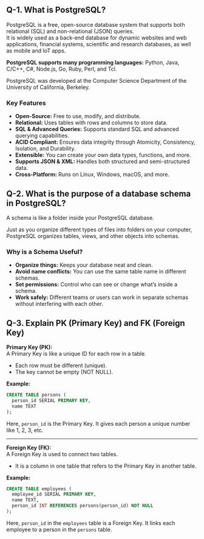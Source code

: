 ## Q-1. What is PostgreSQL?

PostgreSQL is a free, open-source database system that supports both relational (SQL) and non-relational (JSON) queries.  
It is widely used as a back-end database for dynamic websites and web applications, financial systems, scientific and research databases, as well as mobile and IoT apps.

**PostgreSQL supports many programming languages:** Python, Java, C/C++, C#, Node.js, Go, Ruby, Perl, and Tcl.

PostgreSQL was developed at the Computer Science Department of the University of California, Berkeley.

### Key Features

- **Open-Source:** Free to use, modify, and distribute.
- **Relational:** Uses tables with rows and columns to store data.
- **SQL & Advanced Queries:** Supports standard SQL and advanced querying capabilities.
- **ACID Compliant:** Ensures data integrity through Atomicity, Consistency, Isolation, and Durability.
- **Extensible:** You can create your own data types, functions, and more.
- **Supports JSON & XML:** Handles both structured and semi-structured data.
- **Cross-Platform:** Runs on Linux, Windows, macOS, and more.

## Q-2. What is the purpose of a database schema in PostgreSQL?

A schema is like a folder inside your PostgreSQL database.

Just as you organize different types of files into folders on your computer, PostgreSQL organizes tables, views, and other objects into schemas.

### Why is a Schema Useful?

- **Organize things:** Keeps your database neat and clean.
- **Avoid name conflicts:** You can use the same table name in different schemas.
- **Set permissions:** Control who can see or change what’s inside a schema.
- **Work safely:** Different teams or users can work in separate schemas without interfering with each other.

## Q-3. Explain PK (Primary Key) and FK (Foreign Key)

**Primary Key (PK):**  
A Primary Key is like a unique ID for each row in a table.
- Each row must be different (unique).
- The key cannot be empty (NOT NULL).

**Example:**
```sql
CREATE TABLE persons (
  person_id SERIAL PRIMARY KEY,
  name TEXT
);
```
Here, `person_id` is the Primary Key. It gives each person a unique number like 1, 2, 3, etc.

---

**Foreign Key (FK):**  
A Foreign Key is used to connect two tables.
- It is a column in one table that refers to the Primary Key in another table.

**Example:**
```sql
CREATE TABLE employees (
  employee_id SERIAL PRIMARY KEY,
  name TEXT,
  person_id INT REFERENCES persons(person_id) NOT NULL
);
```
Here, `person_id` in the `employees` table is a Foreign Key. It links each employee to a person in the `persons` table.